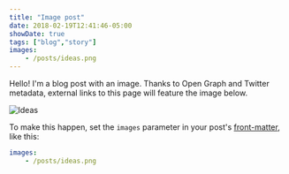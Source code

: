 ```yaml
---
title: "Image post"
date: 2018-02-19T12:41:46-05:00
showDate: true
tags: ["blog","story"]
images:
    - /posts/ideas.png
---
```


Hello! I'm a blog post with an image. Thanks to Open Graph and Twitter metadata, external links to this page will feature the image below.

![Ideas](/posts/ideas.png)

To make this happen, set the `images` parameter in your post's [front-matter](https://gohugo.io/content-management/front-matter/), like this:

```yaml
images:
    - /posts/ideas.png
```